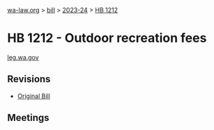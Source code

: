 [wa-law.org](/) > [bill](/bill/) > [2023-24](/bill/2023-24/) > [HB 1212](/bill/2023-24/hb/1212/)

# HB 1212 - Outdoor recreation fees
[leg.wa.gov](https://app.leg.wa.gov/billsummary?BillNumber=1212&Year=2023&Initiative=false)

## Revisions
* [Original Bill](1/)

## Meetings